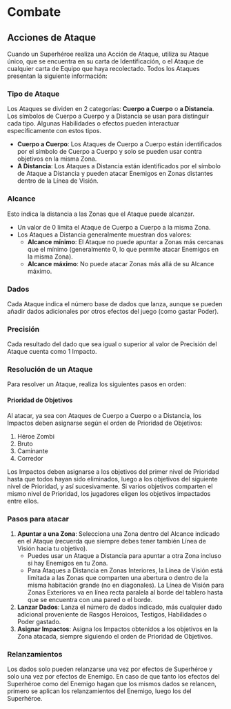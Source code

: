 # Combate

## Acciones de Ataque

Cuando un Superhéroe realiza una Acción de Ataque, utiliza su Ataque único, que se encuentra en su carta de Identificación, o el Ataque de cualquier carta de Equipo que haya recolectado. Todos los Ataques presentan la siguiente información:

### Tipo de Ataque

Los Ataques se dividen en 2 categorías: **Cuerpo a Cuerpo** o **a Distancia**. Los símbolos de Cuerpo a Cuerpo y a Distancia se usan para distinguir cada tipo. Algunas Habilidades o efectos pueden interactuar específicamente con estos tipos.

* **Cuerpo a Cuerpo**: Los Ataques de Cuerpo a Cuerpo están identificados por el símbolo de Cuerpo a Cuerpo y solo se pueden usar contra objetivos en la misma Zona.
* **A Distancia**: Los Ataques a Distancia están identificados por el símbolo de Ataque a Distancia y pueden atacar Enemigos en Zonas distantes dentro de la Línea de Visión.

### Alcance

Esto indica la distancia a las Zonas que el Ataque puede alcanzar.

* Un valor de 0 limita el Ataque de Cuerpo a Cuerpo a la misma Zona.
* Los Ataques a Distancia generalmente muestran dos valores:
  * **Alcance mínimo**: El Ataque no puede apuntar a Zonas más cercanas que el mínimo (generalmente 0, lo que permite atacar Enemigos en la misma Zona).
  * **Alcance máximo**: No puede atacar Zonas más allá de su Alcance máximo.

### Dados

Cada Ataque indica el número base de dados que lanza, aunque se pueden añadir dados adicionales por otros efectos del juego (como gastar Poder).

### Precisión

Cada resultado del dado que sea igual o superior al valor de Precisión del Ataque cuenta como 1 Impacto.

### Resolución de un Ataque

Para resolver un Ataque, realiza los siguientes pasos en orden:

#### Prioridad de Objetivos

Al atacar, ya sea con Ataques de Cuerpo a Cuerpo o a Distancia, los Impactos deben asignarse según el orden de Prioridad de Objetivos:

1. Héroe Zombi
2. Bruto
3. Caminante
4. Corredor

Los Impactos deben asignarse a los objetivos del primer nivel de Prioridad hasta que todos hayan sido eliminados, luego a los objetivos del siguiente nivel de Prioridad, y así sucesivamente. Si varios objetivos comparten el mismo nivel de Prioridad, los jugadores eligen los objetivos impactados entre ellos.

### Pasos para atacar

1. **Apuntar a una Zona**: Selecciona una Zona dentro del Alcance indicado en el Ataque (recuerda que siempre debes tener también Línea de Visión hacia tu objetivo).
   * Puedes usar un Ataque a Distancia para apuntar a otra Zona incluso si hay Enemigos en tu Zona.
   * Para Ataques a Distancia en Zonas Interiores, la Línea de Visión está limitada a las Zonas que comparten una abertura o dentro de la misma habitación grande (no en diagonales). La Línea de Visión para Zonas Exteriores va en línea recta paralela al borde del tablero hasta que se encuentra con una pared o el borde.
2. **Lanzar Dados**: Lanza el número de dados indicado, más cualquier dado adicional proveniente de Rasgos Heroicos, Testigos, Habilidades o Poder gastado.
3. **Asignar Impactos**: Asigna los Impactos obtenidos a los objetivos en la Zona atacada, siempre siguiendo el orden de Prioridad de Objetivos.

### Relanzamientos

Los dados solo pueden relanzarse una vez por efectos de Superhéroe y solo una vez por efectos de Enemigo. En caso de que tanto los efectos del Superhéroe como del Enemigo hagan que los mismos dados se relancen, primero se aplican los relanzamientos del Enemigo, luego los del Superhéroe.
